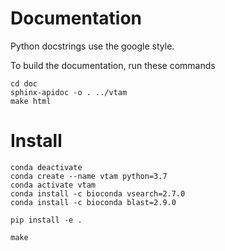 # Documentation

Python docstrings use the google style.

To build the documentation, run these commands

~~~
cd doc
sphinx-apidoc -o . ../vtam
make html
~~~

# Install

~~~
conda deactivate
conda create --name vtam python=3.7
conda activate vtam
conda install -c bioconda vsearch=2.7.0
conda install -c bioconda blast=2.9.0

pip install -e .

make
~~~


